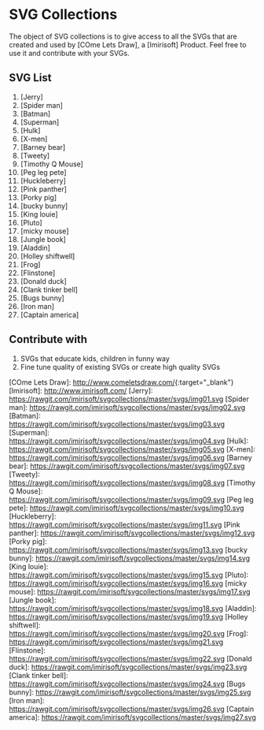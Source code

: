# SVG Collections

The object of SVG collections is to give access to all the SVGs that are created and used by [COme Lets Draw], a [Imirisoft] Product. Feel free to use it and contribute with your SVGs.

## SVG List
1. [Jerry]
2. [Spider man]
3. [Batman]
4. [Superman]
5. [Hulk]
6. [X-men]
7. [Barney bear]
8. [Tweety]
9. [Timothy Q Mouse]
10. [Peg leg pete]
11. [Huckleberry]
12. [Pink panther]
13. [Porky pig]
14. [bucky bunny]
15. [King louie]
16. [Pluto]
17. [micky mouse]
18. [Jungle book]
19. [Aladdin]
20. [Holley shiftwell]
21. [Frog]
22. [Flinstone]
23. [Donald duck]
24. [Clank tinker bell]
25. [Bugs bunny]
26. [Iron man]
27. [Captain america]

## Contribute with
1. SVGs that educate kids, children in funny way
2. Fine tune quality of existing SVGs or create high quality SVGs

[COme Lets Draw]: <http://www.comeletsdraw.com/>{:target="_blank"}
[Imirisoft]: <http://www.imirisoft.com/>
[Jerry]: <https://rawgit.com/imirisoft/svgcollections/master/svgs/img01.svg>
[Spider man]: <https://rawgit.com/imirisoft/svgcollections/master/svgs/img02.svg>
[Batman]: <https://rawgit.com/imirisoft/svgcollections/master/svgs/img03.svg>
[Superman]: <https://rawgit.com/imirisoft/svgcollections/master/svgs/img04.svg>
[Hulk]: <https://rawgit.com/imirisoft/svgcollections/master/svgs/img05.svg>
[X-men]: <https://rawgit.com/imirisoft/svgcollections/master/svgs/img06.svg>
[Barney bear]: <https://rawgit.com/imirisoft/svgcollections/master/svgs/img07.svg>
[Tweety]: <https://rawgit.com/imirisoft/svgcollections/master/svgs/img08.svg>
[Timothy Q Mouse]: <https://rawgit.com/imirisoft/svgcollections/master/svgs/img09.svg>
[Peg leg pete]: <https://rawgit.com/imirisoft/svgcollections/master/svgs/img10.svg>
[Huckleberry]: <https://rawgit.com/imirisoft/svgcollections/master/svgs/img11.svg>
[Pink panther]: <https://rawgit.com/imirisoft/svgcollections/master/svgs/img12.svg>
[Porky pig]: <https://rawgit.com/imirisoft/svgcollections/master/svgs/img13.svg>
[bucky bunny]: <https://rawgit.com/imirisoft/svgcollections/master/svgs/img14.svg>
[King louie]: <https://rawgit.com/imirisoft/svgcollections/master/svgs/img15.svg>
[Pluto]: <https://rawgit.com/imirisoft/svgcollections/master/svgs/img16.svg>
[micky mouse]: <https://rawgit.com/imirisoft/svgcollections/master/svgs/img17.svg>
[Jungle book]: <https://rawgit.com/imirisoft/svgcollections/master/svgs/img18.svg>
[Aladdin]: <https://rawgit.com/imirisoft/svgcollections/master/svgs/img19.svg>
[Holley shiftwell]: <https://rawgit.com/imirisoft/svgcollections/master/svgs/img20.svg>
[Frog]: <https://rawgit.com/imirisoft/svgcollections/master/svgs/img21.svg>
[Flinstone]: <https://rawgit.com/imirisoft/svgcollections/master/svgs/img22.svg>
[Donald duck]: <https://rawgit.com/imirisoft/svgcollections/master/svgs/img23.svg>
[Clank tinker bell]: <https://rawgit.com/imirisoft/svgcollections/master/svgs/img24.svg>
[Bugs bunny]: <https://rawgit.com/imirisoft/svgcollections/master/svgs/img25.svg>
[Iron man]: <https://rawgit.com/imirisoft/svgcollections/master/svgs/img26.svg>
[Captain america]: <https://rawgit.com/imirisoft/svgcollections/master/svgs/img27.svg>